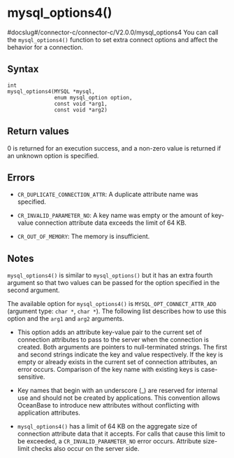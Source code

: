 mysql_options4() 
=====================================
#docslug#/connector-c/connector-c/V2.0.0/mysql_options4
You can call the `mysql_options4()` function to set extra connect options and affect the behavior for a connection. 

Syntax 
---------------------------

```unknow
int
mysql_options4(MYSQL *mysql,
               enum mysql_option option,
               const void *arg1,
               const void *arg2)
```



Return values 
----------------------------------

0 is returned for an execution success, and a non-zero value is returned if an unknown option is specified.

Errors 
---------------------------

* `CR_DUPLICATE_CONNECTION_ATTR`: A duplicate attribute name was specified.

  

* `CR_INVALID_PARAMETER_NO`: A key name was empty or the amount of key-value connection attribute data exceeds the limit of 64 KB.

  

* `CR_OUT_OF_MEMORY`: The memory is insufficient.

  




Notes 
--------------------------

`mysql_options4()` is similar to `mysql_options()` but it has an extra fourth argument so that two values can be passed for the option specified in the second argument. 

The available option for `mysql_options4()` is `MYSQL_OPT_CONNECT_ATTR_ADD` (argument type: `char *`, `char *`). The following list describes how to use this option and the `arg1` and `arg2` arguments.

* This option adds an attribute key-value pair to the current set of connection attributes to pass to the server when the connection is created. Both arguments are pointers to null-terminated strings. The first and second strings indicate the key and value respectively. If the key is empty or already exists in the current set of connection attributes, an error occurs. Comparison of the key name with existing keys is case-sensitive.

  

* Key names that begin with an underscore (_) are reserved for internal use and should not be created by applications. This convention allows OceanBase to introduce new attributes without conflicting with application attributes.

  

* `mysql_options4()` has a limit of 64 KB on the aggregate size of connection attribute data that it accepts. For calls that cause this limit to be exceeded, a `CR_INVALID_PARAMETER_NO` error occurs. Attribute size-limit checks also occur on the server side.

  



